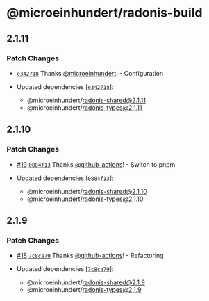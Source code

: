 # @microeinhundert/radonis-build

## 2.1.11

### Patch Changes

- [`e342718`](https://github.com/microeinhundert/radonis/commit/e3427188d3042395820197c162396b77fa5a2dcb) Thanks [@microeinhundert](https://github.com/microeinhundert)! - Configuration

- Updated dependencies [[`e342718`](https://github.com/microeinhundert/radonis/commit/e3427188d3042395820197c162396b77fa5a2dcb)]:
  - @microeinhundert/radonis-shared@2.1.11
  - @microeinhundert/radonis-types@2.1.11

## 2.1.10

### Patch Changes

- [#19](https://github.com/microeinhundert/radonis/pull/19) [`0884f13`](https://github.com/microeinhundert/radonis/commit/0884f13e53eb60705fa3d042ad93d06ee6588adb) Thanks [@github-actions](https://github.com/apps/github-actions)! - Switch to pnpm

- Updated dependencies [[`0884f13`](https://github.com/microeinhundert/radonis/commit/0884f13e53eb60705fa3d042ad93d06ee6588adb)]:
  - @microeinhundert/radonis-shared@2.1.10
  - @microeinhundert/radonis-types@2.1.10

## 2.1.9

### Patch Changes

- [#18](https://github.com/microeinhundert/radonis/pull/18) [`7c8ca79`](https://github.com/microeinhundert/radonis/commit/7c8ca797aca69ad91373fe8c1b3076631a4ba50e) Thanks [@github-actions](https://github.com/apps/github-actions)! - Refactoring

- Updated dependencies [[`7c8ca79`](https://github.com/microeinhundert/radonis/commit/7c8ca797aca69ad91373fe8c1b3076631a4ba50e)]:
  - @microeinhundert/radonis-shared@2.1.9
  - @microeinhundert/radonis-types@2.1.9
